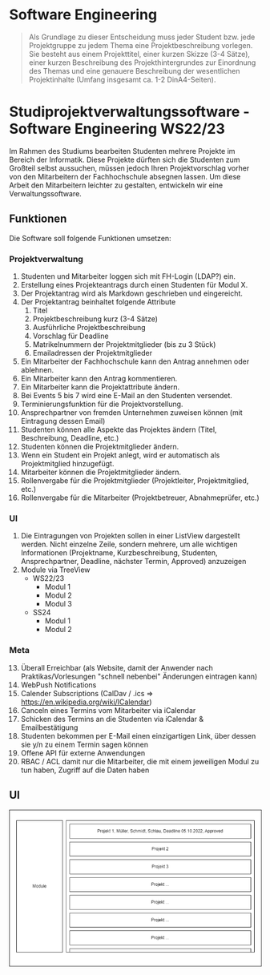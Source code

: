# Software Engineering

> Als Grundlage zu dieser Entscheidung muss jeder Student bzw. jede Projektgruppe zu jedem Thema eine
> Projektbeschreibung vorlegen. Sie besteht aus einem Projekttitel, einer kurzen Skizze (3-4 Sätze), einer
> kurzen Beschreibung des Projekthintergrundes zur Einordnung des Themas und eine genauere
> Beschreibung der wesentlichen Projektinhalte (Umfang insgesamt ca. 1-2 DinA4-Seiten).

# Studiprojektverwaltungssoftware - Software Engineering WS22/23

Im Rahmen des Studiums bearbeiten Studenten mehrere Projekte im Bereich der Informatik. Diese Projekte dürften sich die Studenten zum Großteil selbst aussuchen, müssen jedoch Ihren Projektvorschlag vorher von den Mitarbeitern der Fachhochschule absegnen lassen. Um diese Arbeit den Mitarbeitern leichter zu gestalten, entwickeln wir eine Verwaltungssoftware.

## Funktionen

Die Software soll folgende Funktionen umsetzen:

### Projektverwaltung
1. Studenten und Mitarbeiter loggen sich mit FH-Login (LDAP?) ein.
2. Erstellung eines Projekteantrags durch einen Studenten für Modul X.
3. Der Projektantrag wird als Markdown geschrieben und eingereicht.
4. Der Projektantrag beinhaltet folgende Attribute
     1. Titel
     2. Projektbeschreibung kurz (3-4 Sätze)
     3. Ausführliche Projektbeschreibung
     4. Vorschlag für Deadline
     5. Matrikelnummern der Projektmitglieder (bis zu 3 Stück)
     6. Emailadressen der Projektmitglieder
5. Ein Mitarbeiter der Fachhochschule kann den Antrag annehmen oder ablehnen.
6. Ein Mitarbeiter kann den Antrag kommentieren.
7. Ein Mitarbeiter kann die Projektattribute ändern.
8. Bei Events 5 bis 7 wird eine E-Mail an den Studenten versendet.
9.  Terminierungsfunktion für die Projektvorstellung.
10. Ansprechpartner von fremden Unternehmen zuweisen können (mit Eintragung dessen Email)
11. Studenten können alle Aspekte das Projektes ändern (Titel, Beschreibung, Deadline, etc.)
12. Studenten können die Projektmitglieder ändern.
13. Wenn ein Student ein Projekt anlegt, wird er automatisch als Projektmitglied hinzugefügt.
14. Mitarbeiter können die Projektmitglieder ändern.
15. Rollenvergabe für die Projektmitglieder (Projektleiter, Projektmitglied, etc.)
16. Rollenvergabe für die Mitarbeiter (Projektbetreuer, Abnahmeprüfer, etc.)
  


### UI
1. Die Eintragungen von Projekten sollen in einer ListView dargestellt werden. Nicht einzelne Zeile, sondern mehrere, um alle wichtigen Informationen (Projektname, Kurzbeschreibung, Studenten, Ansprechpartner, Deadline, nächster Termin, Approved) anzuzeigen
2. Module via TreeView
    + WS22/23
      + Modul 1
      + Modul 2
      + Modul 3
    + SS24
      + Modul 1
      + Modul 2

### Meta
13. Überall Erreichbar (als Website, damit der Anwender nach Praktikas/Vorlesungen "schnell nebenbei" Änderungen eintragen kann)
14. WebPush Notifications
16. Calender Subscriptions (CalDav / .ics => https://en.wikipedia.org/wiki/ICalendar)
17. Canceln eines Termins vom Mitarbeiter via iCalendar
18. Schicken des Termins an die Studenten via iCalendar & Emailbestätigung
19. Studenten bekommen per E-Mail einen einzigartigen Link, über dessen sie y/n zu einem Termin sagen können
20. Offene API für externe Anwendungen
21. RBAC / ACL damit nur die Mitarbeiter, die mit einem jeweiligen Modul zu tun haben, Zugriff auf die Daten haben


## UI

![UI](dia.png)